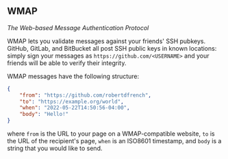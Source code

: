 ## WMAP
*The Web-based Message Authentication Protocol*

WMAP lets you validate messages against your friends' SSH pubkeys.
GitHub, GitLab, and BitBucket all post SSH public keys in known
locations: simply sign your messages as `https://github.com/<USERNAME>`
and your friends will be able to verify their integrity.

WMAP messages have the following structure:
```json
{
    "from": "https://github.com/robertdfrench",
    "to": "https://example.org/world",
    "when": "2022-05-22T14:50:56-04:00",
    "body": "Hello!"
}
```
where `from` is the URL to your page on a WMAP-compatible website, `to`
is the URL of the recipient's page, `when` is an ISO8601 timestamp, and
`body` is a string that you would like to send.

